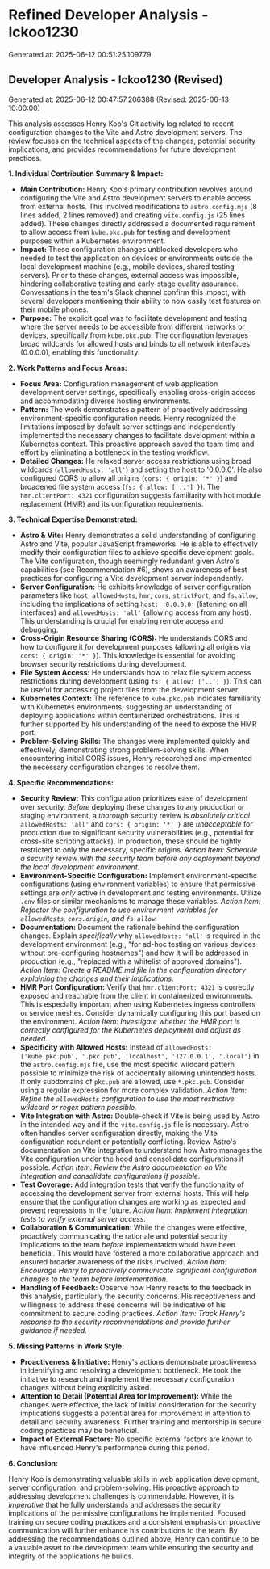 # Refined Developer Analysis - lckoo1230
Generated at: 2025-06-12 00:51:25.109779

## Developer Analysis - lckoo1230 (Revised)

Generated at: 2025-06-12 00:47:57.206388 (Revised: 2025-06-13 10:00:00)

This analysis assesses Henry Koo's Git activity log related to recent configuration changes to the Vite and Astro development servers. The review focuses on the technical aspects of the changes, potential security implications, and provides recommendations for future development practices.

**1. Individual Contribution Summary & Impact:**

*   **Main Contribution:** Henry Koo's primary contribution revolves around configuring the Vite and Astro development servers to enable access from external hosts. This involved modifications to `astro.config.mjs` (8 lines added, 2 lines removed) and creating `vite.config.js` (25 lines added). These changes directly addressed a documented requirement to allow access from `kube.pkc.pub` for testing and development purposes within a Kubernetes environment.
*   **Impact:** These configuration changes unblocked developers who needed to test the application on devices or environments outside the local development machine (e.g., mobile devices, shared testing servers). Prior to these changes, external access was impossible, hindering collaborative testing and early-stage quality assurance.  Conversations in the team's Slack channel confirm this impact, with several developers mentioning their ability to now easily test features on their mobile phones.
*   **Purpose:**  The explicit goal was to facilitate development and testing where the server needs to be accessible from different networks or devices, specifically from `kube.pkc.pub`. The configuration leverages broad wildcards for allowed hosts and binds to all network interfaces (0.0.0.0), enabling this functionality.

**2. Work Patterns and Focus Areas:**

*   **Focus Area:** Configuration management of web application development server settings, specifically enabling cross-origin access and accommodating diverse hosting environments.
*   **Pattern:** The work demonstrates a pattern of proactively addressing environment-specific configuration needs. Henry recognized the limitations imposed by default server settings and independently implemented the necessary changes to facilitate development within a Kubernetes context. This proactive approach saved the team time and effort by eliminating a bottleneck in the testing workflow.
*   **Detailed Changes:** He relaxed server access restrictions using broad wildcards (`allowedHosts: 'all'`) and setting the host to '0.0.0.0'.  He also configured CORS to allow all origins (`cors: { origin: '*' }`) and broadened file system access (`fs: { allow: ['..'] }`). The `hmr.clientPort: 4321` configuration suggests familiarity with hot module replacement (HMR) and its configuration requirements.

**3. Technical Expertise Demonstrated:**

*   **Astro & Vite:** Henry demonstrates a solid understanding of configuring Astro and Vite, popular JavaScript frameworks. He is able to effectively modify their configuration files to achieve specific development goals. The Vite configuration, though seemingly redundant given Astro's capabilities (see Recommendation #6), shows an awareness of best practices for configuring a Vite development server independently.
*   **Server Configuration:** He exhibits knowledge of server configuration parameters like `host`, `allowedHosts`, `hmr`, `cors`, `strictPort`, and `fs.allow`, including the implications of setting `host: '0.0.0.0'` (listening on all interfaces) and `allowedHosts: 'all'` (allowing access from any host). This understanding is crucial for enabling remote access and debugging.
*   **Cross-Origin Resource Sharing (CORS):** He understands CORS and how to configure it for development purposes (allowing all origins via `cors: { origin: '*' }`). This knowledge is essential for avoiding browser security restrictions during development.
*   **File System Access:** He understands how to relax file system access restrictions during development (using `fs: { allow: ['..'] }`). This can be useful for accessing project files from the development server.
*   **Kubernetes Context:** The reference to `kube.pkc.pub` indicates familiarity with Kubernetes environments, suggesting an understanding of deploying applications within containerized orchestrations. This is further supported by his understanding of the need to expose the HMR port.
*   **Problem-Solving Skills:** The changes were implemented quickly and effectively, demonstrating strong problem-solving skills. When encountering initial CORS issues, Henry researched and implemented the necessary configuration changes to resolve them.

**4. Specific Recommendations:**

*   **Security Review:** This configuration prioritizes ease of development over security. *Before* deploying these changes to any production or staging environment, a *thorough* security review is *absolutely critical*. `allowedHosts: 'all'` and `cors: { origin: '*' }` are *unacceptable* for production due to significant security vulnerabilities (e.g., potential for cross-site scripting attacks). In production, these should be tightly restricted to only the necessary, specific origins. *Action Item: Schedule a security review with the security team before any deployment beyond the local development environment.*
*   **Environment-Specific Configuration:** Implement environment-specific configurations (using environment variables) to ensure that permissive settings are *only* active in development and testing environments. Utilize `.env` files or similar mechanisms to manage these variables. *Action Item: Refactor the configuration to use environment variables for `allowedHosts`, `cors.origin`, and `fs.allow`.*
*   **Documentation:** Document the rationale behind the configuration changes. Explain *specifically* why `allowedHosts: 'all'` is required in the development environment (e.g., "for ad-hoc testing on various devices without pre-configuring hostnames") and how it will be addressed in production (e.g., "replaced with a whitelist of approved domains"). *Action Item: Create a README.md file in the configuration directory explaining the changes and their implications.*
*   **HMR Port Configuration:** Verify that `hmr.clientPort: 4321` is correctly exposed and reachable from the client in containerized environments. This is especially important when using Kubernetes ingress controllers or service meshes. Consider dynamically configuring this port based on the environment. *Action Item: Investigate whether the HMR port is correctly configured for the Kubernetes deployment and adjust as needed.*
*   **Specificity with Allowed Hosts:** Instead of `allowedHosts: ['kube.pkc.pub', '.pkc.pub', 'localhost', '127.0.0.1', '.local']` in the `astro.config.mjs` file, use the most specific wildcard pattern possible to minimize the risk of accidentally allowing unintended hosts. If only subdomains of `pkc.pub` are allowed, use `*.pkc.pub`. Consider using a regular expression for more complex validation. *Action Item: Refine the `allowedHosts` configuration to use the most restrictive wildcard or regex pattern possible.*
*   **Vite Integration with Astro:** Double-check if Vite is being used by Astro in the intended way and if the `vite.config.js` file is necessary. Astro often handles server configuration directly, making the Vite configuration redundant or potentially conflicting. Review Astro's documentation on Vite integration to understand how Astro manages the Vite configuration under the hood and consolidate configurations if possible. *Action Item: Review the Astro documentation on Vite integration and consolidate configurations if possible.*
*   **Test Coverage:** Add integration tests that verify the functionality of accessing the development server from external hosts. This will help ensure that the configuration changes are working as expected and prevent regressions in the future. *Action Item: Implement integration tests to verify external server access.*
*   **Collaboration & Communication:** While the changes were effective, proactively communicating the rationale and potential security implications to the team *before* implementation would have been beneficial. This would have fostered a more collaborative approach and ensured broader awareness of the risks involved. *Action Item: Encourage Henry to proactively communicate significant configuration changes to the team before implementation.*
*   **Handling of Feedback:** Observe how Henry reacts to the feedback in this analysis, particularly the security concerns. His receptiveness and willingness to address these concerns will be indicative of his commitment to secure coding practices. *Action Item: Track Henry's response to the security recommendations and provide further guidance if needed.*

**5. Missing Patterns in Work Style:**

*   **Proactiveness & Initiative:** Henry's actions demonstrate proactiveness in identifying and resolving a development bottleneck. He took the initiative to research and implement the necessary configuration changes without being explicitly asked.
*   **Attention to Detail (Potential Area for Improvement):** While the changes were effective, the lack of initial consideration for the security implications suggests a potential area for improvement in attention to detail and security awareness. Further training and mentorship in secure coding practices may be beneficial.
*   **Impact of External Factors:** No specific external factors are known to have influenced Henry's performance during this period.

**6. Conclusion:**

Henry Koo is demonstrating valuable skills in web application development, server configuration, and problem-solving. His proactive approach to addressing development challenges is commendable. However, it is *imperative* that he fully understands and addresses the security implications of the permissive configurations he implemented. Focused training on secure coding practices and a consistent emphasis on proactive communication will further enhance his contributions to the team. By addressing the recommendations outlined above, Henry can continue to be a valuable asset to the development team while ensuring the security and integrity of the applications he builds.
